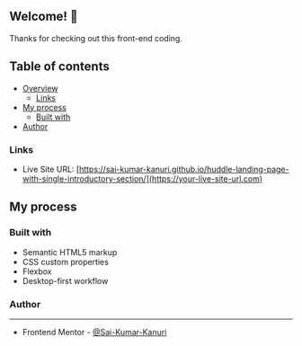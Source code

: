 

## Welcome! 👋

Thanks for checking out this front-end coding.

## Table of contents

- [Overview](#overview)
  - [Links](#links)
- [My process](#my-process)
  - [Built with](#built-with)
- [Author](#author)

### Links

- Live Site URL: [https://sai-kumar-kanuri.github.io/huddle-landing-page-with-single-introductory-section/](https://your-live-site-url.com)

## My process

### Built with

- Semantic HTML5 markup
- CSS custom properties
- Flexbox
- Desktop-first workflow


### Author
<hr>

- Frontend Mentor - [@Sai-Kumar-Kanuri](https://www.frontendmentor.io/profile/yourusername)

